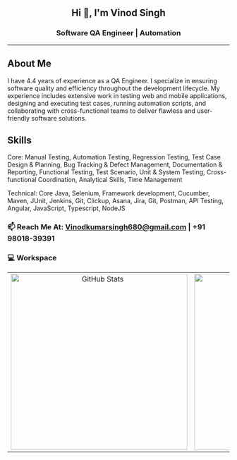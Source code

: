 <h2 align="center">Hi 👋, I'm Vinod Singh</h2>
<h3 align="center">Software QA Engineer | Automation</h3>

---

## About Me


I have 4.4 years of experience as a QA Engineer. I specialize in ensuring software quality and efficiency throughout the development lifecycle. My experience includes extensive work in testing web and mobile applications, designing and executing test cases, running automation scripts, and collaborating with cross-functional teams to deliver flawless and user-friendly software solutions.


## Skills

Core: Manual Testing, Automation Testing, Regression Testing, Test Case Design & Planning, Bug Tracking & Defect Management, Documentation & Reporting, Functional Testing, Test Scenario, Unit & System Testing, Cross-functional Coordination, Analytical Skills, Time Management

Technical: Core Java, Selenium, Framework development, Cucumber, Maven, JUnit, Jenkins, Git, Clickup, Asana, Jira, Git, Postman, API Testing, Angular, JavaScript, Typescript, NodeJS

### 📫 **Reach Me At:** Vinodkumarsingh680@gmail.com | +91 98018-39391

<!-- ### 🌐 Connect with Me

<p>
  <a href="https://linkedin.com/in/virusvinod" target="_blank">
    <img src="https://img.shields.io/badge/LinkedIn-blue?logo=linkedin&style=for-the-badge" />
  </a> &nbsp
  <a href="https://instagram.com/virusvinod/" target="_blank">
    <img src="https://img.shields.io/badge/Instagram-E4405F?logo=instagram&style=for-the-badge&logoColor=white" />
  </a>
</p> -->

### 💻 Workspace 
<table align="center">
  <tr>
    <td align="center">
      <img src="https://github-readme-stats.vercel.app/api?username=virusvinod&show_icons=true&theme=tokyonight" alt="GitHub Stats" width="400"/>
    </td>
    <td align="center">
      <img src="https://github-readme-streak-stats.herokuapp.com/?user=virusvinod&theme=tokyonight" alt="GitHub Streak" width="400"/>
    </td>
    <td align="center">
      <img src="https://github-readme-stats.vercel.app/api/top-langs/?username=virusvinod&layout=compact&theme=tokyonight&hide=html,css,shell,scss" alt="Top Languages" width="400" />
    </td>
  </tr>
</table>

<!-- [![Vinod's github activity graph](https://github-readme-activity-graph.vercel.app/graph?username=virusvinod&bg_color=000000&color=ffffff&line=51f565&point=ffffff&area=true&hide_border=true)](https://github.com/Virusvinod) -->

